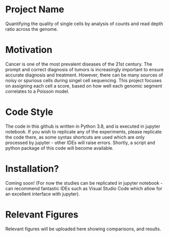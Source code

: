 # Project Name
Quantifying the quality of single cells by analysis of counts and read depth ratio across the genome.

# Motivation
Cancer is one of the most prevalent diseases of the 21st century. The prompt and correct diagnosis of tumors is increasingly important to ensure accurate diagnosis and treatment. However, there can be many sources of noisy or spurious cells during singel cell sequencing. This project focuses on assigning each cell a score, based on how well each genomic segment correlates to a Poisson model. 

# Code Style
The code in this github is written in Python 3.8, and is executed in jupyter notebook. If you wish to replicate any of the experiments, please replicate the code there, as some syntax shortcuts are used which are only processed by jupyter - other IDEs will raise errors.
Shortly, a script and python package of this code will become available.

# Installation?
Coming soon! (For now the studies can be replicated in jupyter notebook - can recommend fantastic IDEs such as Visual Studio Code which allow for an excellent interface with jupyter).

# Relevant Figures
Relevant figures will be uploaded here showing comparisons, and results.
